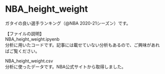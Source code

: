 # NBA_height_weight
ガタイの良い選手ランキング（@NBA 2020-21シーズン）です。

【ファイルの説明】  
NBA_height_weight.ipyenb  
分析に用いたコードです。記事には載せていない分析もあるので、ご興味があればご覧ください。

NBA_height_weight.csv  
分析に使ったデータです。NBA公式サイトから取得しました。
